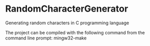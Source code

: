 # RandomCharacterGenerator
Generating random characters in C programming language

The project can be compiled with the following command from the command line prompt:
mingw32-make
